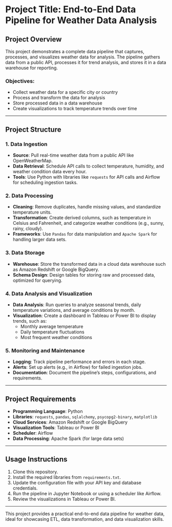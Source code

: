 # Project Title: End-to-End Data Pipeline for Weather Data Analysis

## Project Overview
This project demonstrates a complete data pipeline that captures, processes, and visualizes weather data for analysis. The pipeline gathers data from a public API, processes it for trend analysis, and stores it in a data warehouse for reporting.

### Objectives:
- Collect weather data for a specific city or country
- Process and transform the data for analysis
- Store processed data in a data warehouse
- Create visualizations to track temperature trends over time

---

## Project Structure

### 1. Data Ingestion
- **Source**: Pull real-time weather data from a public API like OpenWeatherMap.
- **Data Retrieval**: Schedule API calls to collect temperature, humidity, and weather condition data every hour.
- **Tools**: Use Python with libraries like `requests` for API calls and Airflow for scheduling ingestion tasks.

### 2. Data Processing
- **Cleaning**: Remove duplicates, handle missing values, and standardize temperature units.
- **Transformation**: Create derived columns, such as temperature in Celsius and Fahrenheit, and categorize weather conditions (e.g., sunny, rainy, cloudy).
- **Frameworks**: Use `Pandas` for data manipulation and `Apache Spark` for handling larger data sets.

### 3. Data Storage
- **Warehouse**: Store the transformed data in a cloud data warehouse such as Amazon Redshift or Google BigQuery.
- **Schema Design**: Design tables for storing raw and processed data, optimized for querying.

### 4. Data Analysis and Visualization
- **Data Analysis**: Run queries to analyze seasonal trends, daily temperature variations, and average conditions by month.
- **Visualization**: Create a dashboard in Tableau or Power BI to display trends, such as:
  - Monthly average temperature
  - Daily temperature fluctuations
  - Most frequent weather conditions

### 5. Monitoring and Maintenance
- **Logging**: Track pipeline performance and errors in each stage.
- **Alerts**: Set up alerts (e.g., in Airflow) for failed ingestion jobs.
- **Documentation**: Document the pipeline’s steps, configurations, and requirements.

---

## Project Requirements
- **Programming Language**: Python
- **Libraries**: `requests`, `pandas`, `sqlalchemy`, `psycopg2-binary`, `matplotlib`
- **Cloud Services**: Amazon Redshift or Google BigQuery
- **Visualization Tools**: Tableau or Power BI
- **Scheduler**: Airflow
- **Data Processing**: Apache Spark (for large data sets)

---

## Usage Instructions
1. Clone this repository.
2. Install the required libraries from `requirements.txt`.
3. Update the configuration file with your API key and database credentials.
4. Run the pipeline in Jupyter Notebook or using a scheduler like Airflow.
5. Review the visualizations in Tableau or Power BI.

---

This project provides a practical end-to-end data pipeline for weather data, ideal for showcasing ETL, data transformation, and data visualization skills.
